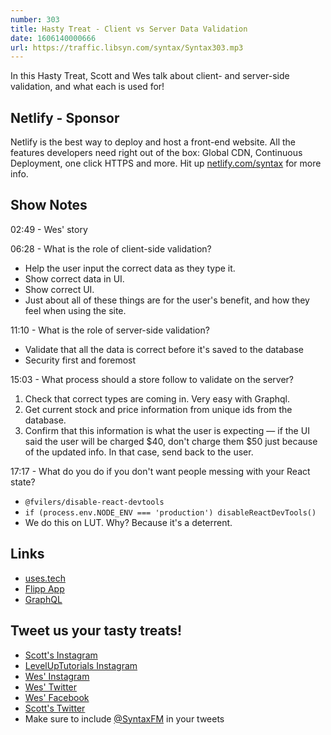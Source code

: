 ```yaml
---
number: 303
title: Hasty Treat - Client vs Server Data Validation
date: 1606140000666
url: https://traffic.libsyn.com/syntax/Syntax303.mp3
---
```


In this Hasty Treat, Scott and Wes talk about client- and server-side validation, and what each is used for!

## Netlify - Sponsor
Netlify is the best way to deploy and host a front-end website. All the features developers need right out of the box: Global CDN, Continuous Deployment, one click HTTPS and more. Hit up [netlify.com/syntax](https://netlify.com/syntax) for more info.

## Show Notes

02:49 - Wes' story

06:28 - What is the role of client-side validation?
* Help the user input the correct data as they type it.
* Show correct data in UI.
* Show correct UI.
* Just about all of these things are for the user's benefit, and how they feel when using the site.

11:10 - What is the role of server-side validation?
* Validate that all the data is correct before it's saved to the database
* Security first and foremost

15:03 - What process should a store follow to validate on the server?
1. Check that correct types are coming in. Very easy with Graphql.
2. Get current stock and price information from unique ids from the database.
3. Confirm that this information is what the user is expecting — if the UI said the user will be charged $40, don't charge them $50 just because of the updated info. In that case, send back to the user.

17:17 - What do you do if you don't want people messing with your React state?
* `@fvilers/disable-react-devtools`
* `if (process.env.NODE_ENV === 'production') disableReactDevTools()`
* We do this on LUT. Why? Because it's a deterrent.

## Links
* [uses.tech](https://uses.tech/)
* [Flipp App](https://flipp.com/home)
* [GraphQL](https://graphql.org/)

## Tweet us your tasty treats!
* [Scott's Instagram](https://www.instagram.com/stolinski/)
* [LevelUpTutorials Instagram](https://www.instagram.com/LevelUpTutorials/)
* [Wes' Instagram](https://www.instagram.com/wesbos/)
* [Wes' Twitter](https://twitter.com/wesbos)
* [Wes' Facebook](https://www.facebook.com/wesbos.developer)
* [Scott's Twitter](https://twitter.com/stolinski)
* Make sure to include [@SyntaxFM](https://twitter.com/SyntaxFM) in your tweets